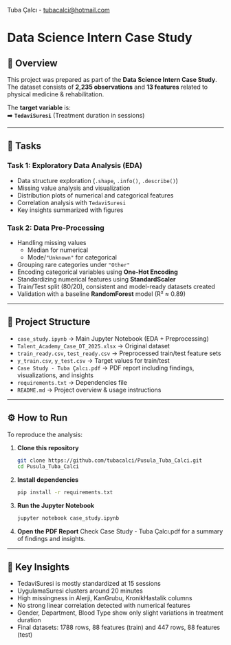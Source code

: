 Tuba Çalcı - tubacalci@hotmail.com

# Data Science Intern Case Study

## 📌 Overview
This project was prepared as part of the **Data Science Intern Case Study**.  
The dataset consists of **2,235 observations** and **13 features** related to physical medicine & rehabilitation.  

The **target variable** is:  
➡️ **`TedaviSuresi`** (Treatment duration in sessions)

---

## 📝 Tasks
### Task 1: Exploratory Data Analysis (EDA)
- Data structure exploration (`.shape`, `.info()`, `.describe()`)
- Missing value analysis and visualization
- Distribution plots of numerical and categorical features
- Correlation analysis with `TedaviSuresi`
- Key insights summarized with figures

### Task 2: Data Pre-Processing
- Handling missing values  
  - Median for numerical  
  - Mode/`"Unknown"` for categorical  
- Grouping rare categories under `"Other"`
- Encoding categorical variables using **One-Hot Encoding**
- Standardizing numerical features using **StandardScaler**
- Train/Test split (80/20), consistent and model-ready datasets created
- Validation with a baseline **RandomForest** model (R² ≈ 0.89)

---

## 📂 Project Structure
- `case_study.ipynb` → Main Jupyter Notebook (EDA + Preprocessing)  
- `Talent_Academy_Case_DT_2025.xlsx` → Original dataset  
- `train_ready.csv`, `test_ready.csv` → Preprocessed train/test feature sets  
- `y_train.csv`, `y_test.csv` → Target values for train/test  
- `Case Study - Tuba Çalcı.pdf` → PDF report including findings, visualizations, and insights  
- `requirements.txt` → Dependencies file  
- `README.md` → Project overview & usage instructions 

---

## ⚙️ How to Run

To reproduce the analysis:

1. **Clone this repository**
   ```bash
   git clone https://github.com/tubacalci/Pusula_Tuba_Calci.git
   cd Pusula_Tuba_Calci
   ```
2. **Install dependencies**
   ```bash
   pip install -r requirements.txt
   ```

3. **Run the Jupyter Notebook**
   ```bash
   jupyter notebook case_study.ipynb
   ```

4. **Open the PDF Report**
   Check Case Study - Tuba Çalcı.pdf for a summary of findings and insights.

 ---

   ## 🔑 Key Insights
   - TedaviSuresi is mostly standardized at 15 sessions
   - UygulamaSuresi clusters around 20 minutes
   - High missingness in Alerji, KanGrubu, KronikHastalik columns
   - No strong linear correlation detected with numerical features
   - Gender, Department, Blood Type show only slight variations in treatment duration
   - Final datasets: 1788 rows, 88 features (train) and 447 rows, 88 features (test)
